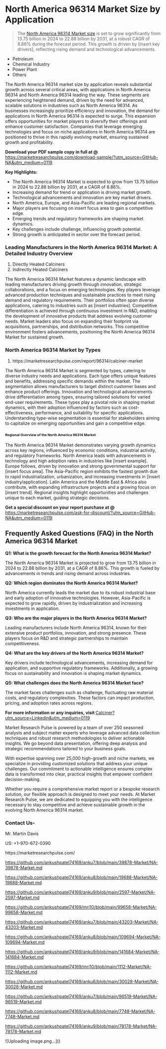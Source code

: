 <h1>North America 96314 Market&nbsp;Size by Application</h1><blockquote><p>The <a href="https://marketresearchpulse.com/download-sample/?utm_source=GitHub-NA&amp;utm_medium=0119">North America 96314 Market size</a> is set to grow significantly from 13.75 billion in 2024 to 22.88 billion by 2031, at a robust CAGR of 8.86% during the forecast period. This growth is driven by [insert key drivers], reflecting rising demand and technological advancements.</p></blockquote><ul><li>Petroleum<li> Chemical Industry<li> Power Plant<li> Others</li></ul><p>The North America 96314 market size by application reveals substantial growth across several critical areas, with applications in North America 96314 and North America 96314 leading the way. These segments are experiencing heightened demand, driven by the need for advanced, scalable solutions in industries such as North America 96314. As businesses increasingly prioritize efficiency and innovation, the demand for applications in North America 96314 is expected to surge. This expansion offers opportunities for market players to diversify their offerings and enhance customer satisfaction. Companies that leverage emerging technologies and focus on niche applications in North America 96314 are positioned to thrive in this rapidly evolving market, ensuring sustained growth and profitability.</p><p><strong>Download your PDF sample copy in full at @ </strong><a href="https://marketresearchpulse.com/download-sample/?utm_source=GitHub-NA&amp;utm_medium=0119">https://marketresearchpulse.com/download-sample/?utm_source=GitHub-NA&amp;utm_medium=0119</a></p><p><strong>Key Highlights: </strong></p><ul><li>The North America 96314 Market is expected to grow from 13.75 billion in 2024 to 22.88 billion by 2031, at a CAGR of 8.86%.</li><li>Increasing demand for trend or application is driving market growth.</li><li>Technological advancements and innovation are key market drivers.</li><li>North America, Europe, and Asia-Pacific are leading regional markets.</li><li>Major players are focusing on insert focus area to gain a competitive edge.</li><li>Emerging trends and regulatory frameworks are shaping market dynamics.</li><li>Key challenges include challenge, influencing growth potential.</li><li>Strong growth is anticipated in sector over the forecast period.</li></ul><h3>Leading Manufacturers in the North America 96314 Market: A Detailed Industry Overview</h3><ol><li>Directly Heated Calciners<li> Indirectly Heated Calciners</li></ol><div class="flex max-w-full flex-col flex-grow"><div class="min-h-8 text-message flex w-full flex-col items-end gap-2 whitespace-normal break-words [.text-message+&amp;]:mt-5" dir="auto" data-message-author-role="assistant" data-message-id="fd8432e4-4910-450d-b182-61b7bfb0a01f" data-message-model-slug="gpt-4o"><div class="flex w-full flex-col gap-1 empty:hidden first:pt-[3px]"><div class="markdown prose w-full break-words dark:prose-invert light"><p>The North America 96314 Market features a dynamic landscape with leading manufacturers driving growth through innovation, strategic collaborations, and a focus on emerging technologies. Key players leverage advanced production techniques and sustainable practices to meet rising demand and regulatory requirements. Their portfolios often span diverse applications, catering to industries such as [insert industries]. Competitive differentiation is achieved through continuous investment in R&amp;D, enabling the development of innovative products that address evolving customer needs. Market leaders also focus on expanding their footprint via acquisitions, partnerships, and distribution networks. This competitive environment fosters advancements, positioning the North America 96314 Market for sustained growth.</p></div></div></div></div><h3>North America 96314 Market by Types</h3><ol><li>https://marketresearchpulse.com/report/96314/calciner-market</li></ol><div class="flex max-w-full flex-col flex-grow"><div class="min-h-8 text-message flex w-full flex-col items-end gap-2 whitespace-normal break-words [.text-message+&amp;]:mt-5" dir="auto" data-message-author-role="assistant" data-message-id="084470be-0bb7-4664-bddf-5156b4f41249" data-message-model-slug="gpt-4o-mini"><div class="flex w-full flex-col gap-1 empty:hidden first:pt-[3px]"><div class="markdown prose w-full break-words dark:prose-invert light"><p>The North America 96314 Market is segmented by types, catering to diverse industry needs and applications. Each type offers unique features and benefits, addressing specific demands within the market. The segmentation allows manufacturers to target distinct customer bases and enhance product offerings. Innovation and technological advancements drive differentiation among types, ensuring tailored solutions for varied end-user requirements. These types play a pivotal role in shaping market dynamics, with their adoption influenced by factors such as cost-effectiveness, performance, and suitability for specific applications. Understanding type-wise segmentation is essential for stakeholders aiming to capitalize on emerging opportunities and gain a competitive edge.</p></div></div></div></div><h3><span style="font-size: 11px;">Regional Overview of the North America 96314 Market</span></h3><div class="flex max-w-full flex-col flex-grow"><div class="min-h-8 text-message flex w-full flex-col items-end gap-2 whitespace-normal break-words [.text-message+&amp;]:mt-5" dir="auto" data-message-author-role="assistant" data-message-id="e9038762-ce64-4e30-91c9-9bd413514231" data-message-model-slug="gpt-4o-mini"><div class="flex w-full flex-col gap-1 empty:hidden first:pt-[3px]"><div class="markdown prose w-full break-words dark:prose-invert light"><p>The North America 96314 Market demonstrates varying growth dynamics across key regions, influenced by economic conditions, industrial activity, and regulatory frameworks. North America leads with advancements in technology and high adoption rates in industries like [insert example]. Europe follows, driven by innovation and strong governmental support for [insert focus area]. The Asia-Pacific region exhibits the fastest growth due to rapid industrialization, urbanization, and increasing investments in [insert industry/application]. Latin America and the Middle East &amp; Africa also contribute, with expanding infrastructure projects and a growing focus on [insert trend]. Regional insights highlight opportunities and challenges unique to each market, guiding strategic decisions.</p></div></div></div></div><p><strong>Get a special discount on your report purchase at @ </strong><a href="https://marketresearchpulse.com/ask-for-discount/?utm_source=GitHub-NA&amp;utm_medium=0119">https://marketresearchpulse.com/ask-for-discount/?utm_source=GitHub-NA&amp;utm_medium=0119</a></p><h2>Frequently Asked Questions (FAQ) in the North America 96314 Market</h2><p><strong>Q1: What is the growth forecast for the North America 96314 Market?</strong></p><p>The North America 96314 Market is projected to grow from 13.75 billion in 2024 to 22.88 billion by 2031, at a CAGR of 8.86%. This growth is fueled by advancements in trends and rising demand across industries.</p><p><strong>Q2: Which region dominates the North America 96314 Market?</strong></p><p>North America currently leads the market due to its robust industrial base and early adoption of innovative technologies. However, Asia-Pacific is expected to grow rapidly, driven by industrialization and increasing investments in application.</p><p><strong>Q3: Who are the major players in the North America 96314 Market?</strong></p><p>Leading manufacturers include North America 96314, known for their extensive product portfolios, innovation, and strong presence. These players focus on R&amp;D and strategic partnerships to maintain competitiveness.</p><p><strong>Q4: What are the key drivers of the North America 96314 Market?</strong></p><p>Key drivers include technological advancements, increasing demand for application, and supportive regulatory frameworks. Additionally, a growing focus on sustainability and innovation is shaping market dynamics.</p><p><strong>Q5: What challenges does the North America 96314 Market face?</strong></p><p>The market faces challenges such as challenge, fluctuating raw material costs, and regulatory complexities. These factors can impact production, pricing, and adoption rates across regions.</p><p><strong>For more information or any inquiries, visit&nbsp;</strong><a href="Calciner?utm_source=Linkedin&utm_medium=0119">Calciner?utm_source=Linkedin&utm_medium=0119</a></p><p>Market Research Pulse is powered by a team of over 250 seasoned analysts and subject matter experts who leverage advanced data collection techniques and robust research methodologies to deliver actionable insights. We go beyond data presentation, offering deep analysis and strategic recommendations tailored to your business goals.</p><p>With expertise spanning over 25,000 high-growth and niche markets, we specialize in providing customized solutions that address your unique challenges. Our commitment to actionable intelligence ensures complex data is transformed into clear, practical insights that empower confident decision-making.</p><p>Whether you require a comprehensive market report or a bespoke research solution, our flexible approach is designed to meet your needs. At Market Research Pulse, we are dedicated to equipping you with the intelligence necessary to stay competitive and achieve sustainable growth in the evolving North America 96314 market.</p><h3><strong>Contact Us-</strong></h3><p>Mr. Martin Davis</p><p>US: +1-970-672-0390</p><p>https://marketresearchpulse.com/</p><p><a href="https://github.com/ankushpatel74169/anku7/blob/main/39878-Market/NA-39878-Market.md">https://github.com/ankushpatel74169/anku7/blob/main/39878-Market/NA-39878-Market.md</a></p><p><a href="https://github.com/ankushpatel74169/anku8/blob/main/19688-Market/NA-19688-Market.md">https://github.com/ankushpatel74169/anku8/blob/main/19688-Market/NA-19688-Market.md</a></p><p><a href="https://github.com/ankushpatel74169/anku9/blob/main/2597-Market/NA-2597-Market.md">https://github.com/ankushpatel74169/anku9/blob/main/2597-Market/NA-2597-Market.md</a></p><p><a href="https://github.com/ankushpatel74169/mri10/blob/main/99658-Market/NA-99658-Market.md">https://github.com/ankushpatel74169/mri10/blob/main/99658-Market/NA-99658-Market.md</a></p><p><a href="https://github.com/ankushpatel74169/anku7/blob/main/43203-Market/NA-43203-Market.md">https://github.com/ankushpatel74169/anku7/blob/main/43203-Market/NA-43203-Market.md</a></p><p><a href="https://github.com/ankushpatel74169/anku8/blob/main/109694-Market/NA-109694-Market.md">https://github.com/ankushpatel74169/anku8/blob/main/109694-Market/NA-109694-Market.md</a></p><p><a href="https://github.com/ankushpatel74169/anku9/blob/main/141684-Market/NA-141684-Market.md">https://github.com/ankushpatel74169/anku9/blob/main/141684-Market/NA-141684-Market.md</a></p><p><a href="https://github.com/ankushpatel74169/mri10/blob/main/1112-Market/NA-1112-Market.md">https://github.com/ankushpatel74169/mri10/blob/main/1112-Market/NA-1112-Market.md</a></p><p><a href="https://github.com/ankushpatel74169/anku6/blob/main/30028-Market/NA-30028-Market.md">https://github.com/ankushpatel74169/anku6/blob/main/30028-Market/NA-30028-Market.md</a></p><p><a href="https://github.com/ankushpatel74169/anku7/blob/main/96519-Market/NA-96519-Market.md">https://github.com/ankushpatel74169/anku7/blob/main/96519-Market/NA-96519-Market.md</a></p><p><a href="https://github.com/ankushpatel74169/anku8/blob/main/7748-Market/NA-7748-Market.md">https://github.com/ankushpatel74169/anku8/blob/main/7748-Market/NA-7748-Market.md</a></p><p><a href="https://github.com/ankushpatel74169/anku9/blob/main/78178-Market/NA-78178-Market.md">https://github.com/ankushpatel74169/anku9/blob/main/78178-Market/NA-78178-Market.md</a></p>
![Uploading image.png…]()
